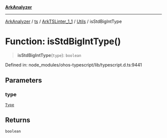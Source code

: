 [**ArkAnalyzer**](../../../../../../../../README.md)

***

[ArkAnalyzer](../../../../../../../../globals.md) / [ts](../../../../../README.md) / [ArkTSLinter\_1\_1](../../../README.md) / [Utils](../README.md) / isStdBigIntType

# Function: isStdBigIntType()

> **isStdBigIntType**(`type`): `boolean`

Defined in: node\_modules/ohos-typescript/lib/typescript.d.ts:9441

## Parameters

### type

[`Type`](../../../../../interfaces/Type.md)

## Returns

`boolean`
